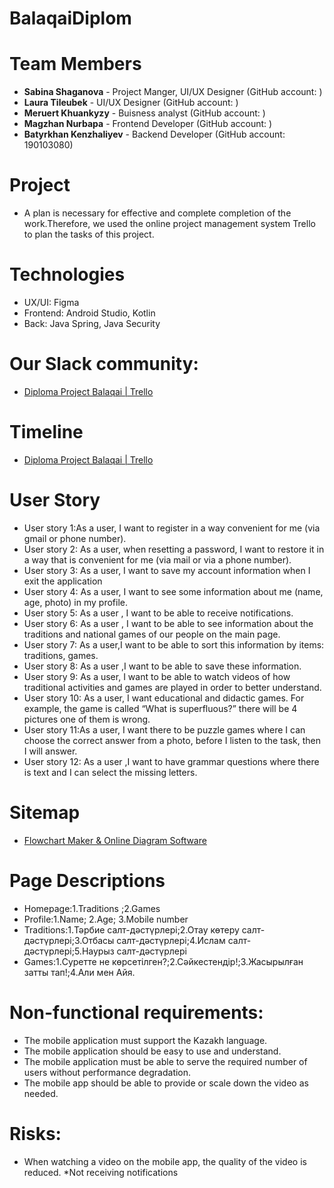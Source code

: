 # BalaqaiDiplom

# Team Members
* **Sabina Shaganova** - Project Manger, UI/UX Designer (GitHub account: )
* **Laura Tileubek** - UI/UX Designer (GitHub account: )
* **Meruert Khuankyzy** - Buisness analyst (GitHub account: )
* **Magzhan Nurbapa** - Frontend Developer (GitHub account: )
* **Batyrkhan Kenzhaliyev** - Backend Developer (GitHub account: 190103080)

# Project
* A plan is necessary for effective and complete completion of the work.Therefore, we used the online project management system Trello to plan the tasks of this project.

# Technologies
* UX/UI: Figma
* Frontend: Android Studio, Kotlin
* Back: Java Spring, Java Security

# Our Slack community:
* [Diploma Project Balaqai | Trello](https://trello.com/b/plNnqqk1/diploma-project-balaqai)

# Timeline
* [Diploma Project Balaqai | Trello](https://trello.com/b/plNnqqk1/diploma-project-balaqai)

# User Story
*  User story 1:As a user, I want to register in a way convenient for me (via gmail or phone number).
*  User story 2: As a user, when resetting a password, I want to restore it in a way that is convenient for me (via mail or via a phone number).
*  User story 3: As a user, I want to save my account information when I exit the application
*  User story 4: As a user, I want to see some information about me (name, age, photo) in my profile.
*  User story 5: As a user , I want to be able to receive notifications.
*  User story 6: As a user , I want to be able to see information about the traditions and national games of our people on the main page.
*  User story 7: As a user,I want to be able to sort this information by items: traditions, games.
*  User story 8: As a user ,I  want to be able to save these information.
*  User story 9: As a user, I want to be able to watch videos of how traditional activities and games are played in order to better understand.
*  User story 10: As a user, I want educational and didactic games. For example, the game is called “What is superfluous?” there will be 4 pictures one of them is wrong.
* User story 11:As a user, I want there to be puzzle games where I can choose the correct answer from a photo, before I  listen to the task, then I will answer.
* User story 12: As a user ,I want to have grammar questions where there is text and I can select the missing letters.

# Sitemap
* [Flowchart Maker & Online Diagram Software](https://viewer.diagrams.net/index.html?tags=%7B%7D&highlight=0000ff&edit=_blank&layers=1&nav=1&title=Sitemap%20of%20app.drawio#R7VpZb%2BIwEP41PLYiJ%2BGxhR4rbbWVWKnto4lNYpHErGPK8evXJnYuQ0tpWqDwAvH4iOebb8b2OC2rF8%2FvKJiEDwSiqGW24bxl9VumabSdNv8TkoWUdAwpCSiGUlYIBniJVFcpnWKI0kpDRkjE8KQq9EmSIJ9VZIBSMqs2G5Go%2BtYJCJAmGPgg0qVPGLIwk3pmp5DfIxyE6s2G281qYqAaS03SEEAyK4msm5bVo4Sw7Cme91Ak0FO4ZP1uN9TmE6MoYVt1mI5BZ%2FkvndnDZzueMWM5ti%2FkKK8gmkqFr6YsJBQvAcMkkTNnCwUHJdMEIjGi0bKuZyFmaDABvqidcQZwWcjiSFaPcBT1SEToqq8FHeRBm8tTRskYlWo8c2i5Lq%2BRs0GUoflGNY0cPE47RGLE6II3kR1MRTnFOE%2BWZ4X5DGWTsGQ6V8qAZEyQD12Ayh8krh%2FA2NQwfkKRzwdX9Ds%2BkLuHhrGlYfybBKITp7ALYoFZMkwnufZNoQ2QN%2FLXoe36HhqOmkHbqsNt7BtuW4N7gAMOdXs6OUI21%2FHNQ8je8HU0fO%2BPOl44BxcwXA3hvxRALBa9tFGAR56P%2FLUhYug5NmdaIwB32lWAu%2FvGt6PhezsVAQIkkP%2FegRgdJcxGLVK4%2B8bZ03B%2BEPOdUMIBOsZQ4R1cqOhqEGuwogReicMGL%2FkRSFPsV5EsYBdERHPMnmWNeH4R8ktHlvrzUrP%2BQhUSrspzuVDqJYpFt1VJ9cumiqB2yqnZg6tDptRHb%2BAg1WaABoi90W6DfUv2c9aYT8koivjR47U63XU2lW94JJgrUqw0ZpU%2BllGjRaam7FU%2BLtUH6mxwdTVQhoM20Ipiudq7s07Nu3naFVR7KTPtUGmnTv3v0c46064J2ukZgS%2BhnfFTaGefadcE7fQkyWkustaWtHPOtGuCdnre6DQXWWdL2rln2jVBOz1%2FdpqL7La06%2ByVdlaNLd6x0k5PK57mIrst7bxztGuCdnqO6jRpZ29Ju%2FPerhHa6Xm7XyNe%2FjNuCRV7whIhEveDEUfwekj5U8BWFn%2FnxpChOavSs5oRTUiCaulTKQKRuCbjHOfcQVx%2BLVKl2AfRlayIMYTiNWtTs1UnoIRld%2FRW324ove3YtdyrKpeo566hntXezLLPXZ0fRBKswRCw7fFuk6H2EwPy66SPxgC79jGG870hwNSTWbeEBoStrJemM0KhxqdP3UKNkLv%2BFgp2usN2Q25av6%2B%2B2Pv3AMotf4yfHpb%2FGXXD7ep%2FF%2FWjy1c7oJ5fecz9jqPkE%2B4Iix%2FhgmuWym%2F2wS9LKuy2zb408631S7nyGy4qjzKJurOT1zfaRn3HvrOT82LxfWrWvPjM17r5Dw%3D%3D)

# Page Descriptions
* Homepage:1.Traditions ;2.Games
* Profile:1.Name; 2.Age; 3.Mobile number
* Traditions:1.Тәрбие салт-дәстүрлері;2.Отау көтеру салт-дәстүрлері;3.Отбасы салт-дәстүрлері;4.Ислам салт-дәстүрлері;5.Наурыз салт-дәстүрлері
* Games:1.Суретте не көрсетілген?;2.Сәйкестендір!;3.Жасырылған затты тап!;4.Али мен Айя.


# Non-functional requirements:
* The mobile application must support the Kazakh language.
* The  mobile application should be easy to use and understand.
* The mobile application must be able to serve the required number of users without performance degradation.
* The mobile app should be able to provide or scale down the video as needed.


# Risks:
* When watching a video on the mobile app, the quality of the video is reduced.
*Not receiving notifications

